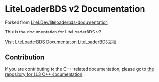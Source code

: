 # LiteLoaderBDS v2 Documentation

Forked from [LiteLDev/liteloaderbds-documentation](https://github.com/LiteLDev/liteloaderbds-documentation)

This is the documentation for LiteLoaderBDS v2.

Visit
[LiteLoaderBDS Documentation](https://baethovo.github.io/LL2-Document/en/)
[LiteLoaderBDS文档](https://baethovo.github.io/LL2-Document/zh-Hans/)

## Contribution

If you are contributing to the C++-related documentation, please go to [the repository for LL3 C++ documentation](https://levilamina.liteldev.com/api/).
